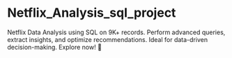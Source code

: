 # Netflix_Analysis_sql_project
Netflix Data Analysis using SQL on 9K+ records. Perform advanced queries, extract insights, and optimize recommendations. Ideal for data-driven decision-making. Explore now! 🚀
